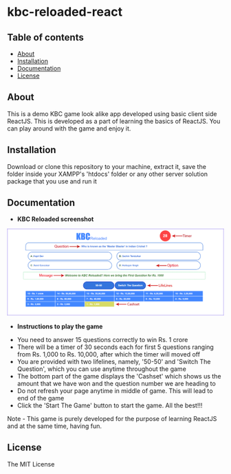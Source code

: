 # kbc-reloaded-react

## Table of contents

- [About](#about)
- [Installation](#installation)
- [Documentation](#documentation)
- [License](#license)


## About

This is a demo KBC game look alike app developed using basic client side ReactJS. This is developed as a part of learning the basics of ReactJS. You can play around with the game and enjoy it.


## Installation

Download or clone this repository to your machine, extract it, save the folder inside your XAMPP's 'htdocs' folder or any other server solution package that you use and run it

## Documentation

* <b>KBC Reloaded screenshot</b>

![Image of Login Page](https://raw.githubusercontent.com/sreeneshkini/kbc-reloaded-react/master/game1.PNG)

* <b>Instructions to play the game</b>

- You need to answer 15 questions correctly to win Rs. 1 crore
- There will be a timer of 30 seconds each for first 5 questions ranging from Rs. 1,000 to Rs. 10,000, after which the timer will moved off
- You are provided with two lifelines, namely, '50-50' and 'Switch The Question', which you can use anytime throughout the game
- The bottom part of the game displays the 'Cashset' which shows us the amount that we have won and the question number we are heading to
- Do not refresh your page anytime in middle of game. This will lead to end of the game
- Click the 'Start The Game' button to start the game. All the best!!!

Note - This game is purely developed for the purpose of learning ReactJS and at the same time, having fun.


## License

The MIT License

